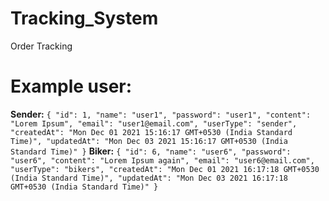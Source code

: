 # Tracking_System
Order Tracking

# Example user:

**Sender:**
    `{
        "id": 1,
        "name": "user1",
        "password": "user1",
        "content": "Lorem Ipsum",
        "email": "user1@email.com",
        "userType": "sender",
        "createdAt": "Mon Dec 01 2021 15:16:17 GMT+0530 (India Standard Time)",
        "updatedAt": "Mon Dec 03 2021 15:16:17 GMT+0530 (India Standard Time)"
    }`
**Biker:**
    `{
        "id": 6,
        "name": "user6",
        "password": "user6",
        "content": "Lorem Ipsum again",
        "email": "user6@email.com",
        "userType": "bikers",
        "createdAt": "Mon Dec 01 2021 16:17:18 GMT+0530 (India Standard Time)",
        "updatedAt": "Mon Dec 03 2021 16:17:18 GMT+0530 (India Standard Time)"
    }`